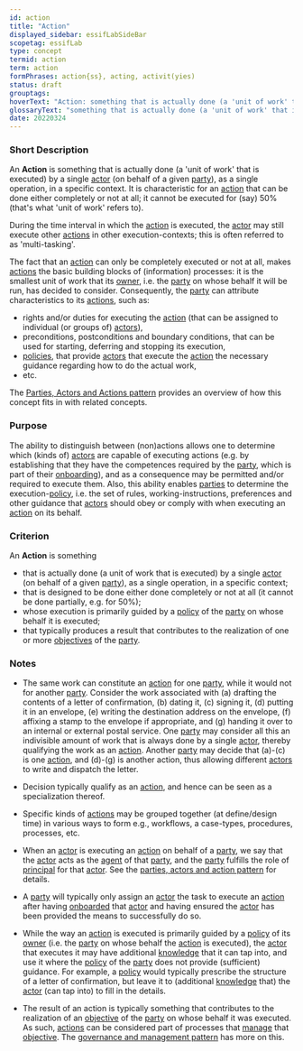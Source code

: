 ```yaml
---
id: action
title: "Action"
displayed_sidebar: essifLabSideBar
scopetag: essifLab
type: concept
termid: action
term: action
formPhrases: action{ss}, acting, activit(yies)
status: draft
grouptags:
hoverText: "Action: something that is actually done (a 'unit of work' that is executed) by a single Actor (on behalf of a given Party), as a single operation, in a specific context."
glossaryText: "something that is actually done (a 'unit of work' that is executed) by a single [actor](@) (on behalf of a given [party](@)), as a single operation, in a specific context."
date: 20220324
---
```


### Short Description
An **Action** is something that is actually done (a 'unit of work' that is executed) by a single [actor](@) (on behalf of a given [party](@)), as a single operation, in a specific context. It is characteristic for an [action](@) that can be done either completely or not at all; it cannot be executed for (say) 50% (that's what 'unit of work' refers to).

During the time interval in which the [action](@) is executed, the [actor](@) may still execute other [actions](@) in other execution-contexts; this is often referred to as 'multi-tasking'.

The fact that an [action](@) can only be completely executed or not at all, makes [actions](@) the basic building blocks of (information) processes: it is the smallest unit of work that its [owner](@), i.e. the [party](@) on whose behalf it will be run, has decided to consider. Consequently, the [party](@) can attribute characteristics to its [actions](@), such as:
- rights and/or duties for executing the [action](@) (that can be assigned to individual (or groups of) [actors](@)),
- preconditions, postconditions and boundary conditions, that can be used for starting, deferring and stopping its execution,
- [policies](@), that provide [actors](@) that execute the [action](@) the necessary guidance regarding how to do the actual work,
- etc.

 The [Parties, Actors and Actions pattern](pattern-party-actor-action@) provides an overview of how this concept fits in with related concepts.

### Purpose
The ability to distinguish between (non)actions allows one to determine which (kinds of) [actors](@) are capable of executing actions (e.g. by establishing that they have the competences required by the [party](@), which is part of their [onboarding](@)), and as a consequence may be permitted and/or required to execute them. Also, this ability enables [parties](@) to determine the execution-[policy](@), i.e. the set of rules, working-instructions, preferences and other guidance that [actors](@) should obey or comply with when executing an [action](@) on its behalf.

### Criterion
An **Action** is something
- that is actually done (a unit of work that is executed) by a single [actor](@) (on behalf of a given [party](@)), as a single operation, in a specific context;
- that is designed to be done either done completely or not at all (it cannot be done partially, e.g. for 50%);
- whose execution is primarily guided by a [policy](@) of the [party](@) on whose behalf it is executed;
- that typically produces a result that contributes to the realization of one or more [objectives](@) of the [party](@).

### Notes

- The same work can constitute an [action](@) for one [party](@), while it would not for another [party](@). Consider the work associated with (a) drafting the contents of a letter of confirmation, (b) dating it, (c) signing it, (d) putting it in an envelope, (e) writing the destination address on the envelope, (f) affixing a stamp to the envelope if appropriate, and (g) handing it over to an internal or external postal service. One [party](@) may consider all this an indivisible amount of work that is always done by a single [actor](@), thereby qualifying the work as an [action](@). Another [party](@) may decide that (a)-(c) is one [action](@), and (d)-(g) is another action, thus allowing different [actors](@) to write and dispatch the letter.

- Decision typically qualify as an [action](@), and hence can be seen as a specialization thereof.

- Specific kinds of [actions](@) may be grouped together (at define/design time) in various ways to form e.g., workflows, a case-types, procedures, processes, etc.

- When an [actor](@) is executing an [action](@) on behalf of a [party](@), we say that the [actor](@) acts as the [agent](@) of that [party](@), and the [party](@) fulfills the role of [principal](@) for that [actor](@). See the [parties, actors and action pattern](pattern-party-actor-action@) for details.

- A [party](@) will typically only assign an [actor](@) the task to execute an [action](@) after having [onboarded](onboarding@) that [actor](@) and having ensured the [actor](@) has been provided the means to successfully do so.

- While the way an [action](@) is executed is primarily guided by a [policy](@) of its [owner](@) (i.e. the [party](@) on whose behalf the [action](@) is executed), the [actor](@) that executes it may have additional [knowledge](@) that it can tap into, and use it where the [policy](@) of the [party](@) does not provide (sufficient) guidance. For example, a [policy](@) would typically prescribe the structure of a letter of confirmation, but leave it to (additional [knowledge](@) that) the [actor](@) (can tap into) to fill in the details.

- The result of an action is typically something that contributes to the realization of an [objective](@) of the [party](@) on whose behalf it was executed. As such, [actions](@) can be considered part of processes that [manage](management@) that [objective](@). The [governance and management pattern](pattern-governance-and-management@) has more on this.
